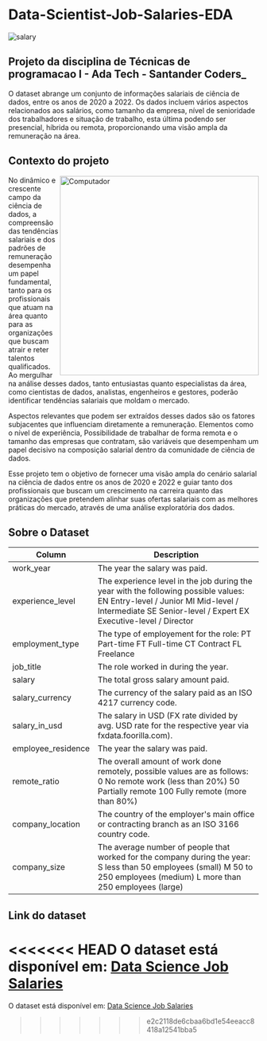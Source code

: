 # Data-Scientist-Job-Salaries-EDA

<img src="https://images.pexels.com/photos/6694543/pexels-photo-6694543.jpeg?auto=compress&cs=tinysrgb&w=1260&h=750&dpr=1" alt="salary">

## Projeto da disciplina de Técnicas de programacao I - Ada Tech - Santander Coders_

O dataset abrange um conjunto de informações salariais de ciência de dados, entre os anos de 2020 a 2022. Os dados incluem vários aspectos relacionados aos salários, como tamanho da empresa, nível de senioridade dos trabalhadores e situação de trabalho, esta última podendo ser presencial, híbrida ou remota, proporcionando uma visão ampla da remuneração na área.

## Contexto do projeto

<img src="https://images.pexels.com/photos/577210/pexels-photo-577210.jpeg?auto=compress&cs=tinysrgb&w=1260&h=750&dpr=1" min-width="400px" max-width="400px" width="400px" align="right" alt="Computador">

No dinâmico e crescente campo da ciência de dados, a compreensão das tendências salariais e dos padrões de remuneração desempenha um papel fundamental, tanto para os profissionais que atuam na área quanto para as organizações que buscam atrair e reter talentos qualificados. Ao mergulhar na análise desses dados, tanto entusiastas quanto especialistas da área, como cientistas de dados, analistas, engenheiros e gestores, poderão identificar tendências salariais que moldam o mercado.

Aspectos relevantes que podem ser extraídos desses dados são os fatores subjacentes que influenciam diretamente a remuneração. Elementos como o nível de experiência, Possibilidade de trabalhar de forma remota e o tamanho das empresas que contratam, são variáveis que desempenham um papel decisivo na composição salarial dentro da comunidade de ciência de dados.

Esse projeto tem o objetivo de fornecer uma visão ampla do cenário salarial na ciência de dados entre os anos de 2020 e 2022 e guiar tanto dos profissionais que buscam um crescimento na carreira quanto das organizações que pretendem alinhar suas ofertas salariais com as melhores práticas do mercado, através de uma análise exploratória dos dados.

## Sobre o Dataset

| Column |  Description | 
|----------|----------|
| work_year | The year the salary was paid. | 
| experience_level | The experience level in the job during the year with the following possible values: EN Entry-level / Junior MI Mid-level / Intermediate SE Senior-level / Expert EX Executive-level / Director |
| employment_type | The type of employement for the role: PT Part-time FT Full-time CT Contract FL Freelance | 
| job_title | The role worked in during the year. | 
| salary | The total gross salary amount paid. | 
| salary_currency | The currency of the salary paid as an ISO 4217 currency code. | 
| salary_in_usd | The salary in USD (FX rate divided by avg. USD rate for the respective year via fxdata.foorilla.com). | 
| employee_residence | The year the salary was paid. | 
| remote_ratio |  The overall amount of work done remotely, possible values are as follows: 0 No remote work (less than 20%) 50 Partially remote 100 Fully remote (more than 80%) | 
| company_location | The country of the employer's main office or contracting branch as an ISO 3166 country code. | 
| company_size |The average number of people that worked for the company during the year: S less than 50 employees (small) M 50 to 250 employees (medium) L more than 250 employees (large) | 

## Link do dataset
<<<<<<< HEAD
O dataset está disponível em: <a href="https://www.kaggle.com/datasets/ruchi798/data-science-job-salaries" target="_blank">Data Science Job Salaries</a>
=======
O dataset está disponível em: <a href="https://www.kaggle.com/datasets/ruchi798/data-science-job-salaries" target="_blank">Data Science Job Salaries</a>
>>>>>>> e2c2118de6cbaa6bd1e54eeacc8418a12541bba5

